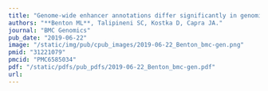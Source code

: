 ```yaml
---
title: "Genome-wide enhancer annotations differ significantly in genomic distribution, evolution, and function"
authors: "**Benton ML**, Talipineni SC, Kostka D, Capra JA."
journal: "BMC Genomics"
pub_date: "2019-06-22"
image: "/static/img/pub/cpub_images/2019-06-22_Benton_bmc-gen.png"
pmid: "31221079"
pmcid: "PMC6585034"
pdf: "/static/pdfs/pub_pdfs/2019-06-22_Benton_bmc-gen.pdf"
url: 
---
```

